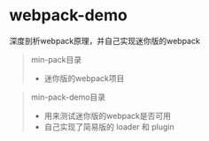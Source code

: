 # webpack-demo
深度剖析webpack原理，并自己实现迷你版的webpack

> min-pack目录 
> - 迷你版的webpack项目

> min-pack-demo目录
> - 用来测试迷你版的webpack是否可用
> - 自己实现了简易版的 loader 和 plugin
